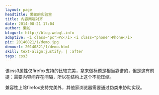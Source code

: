 ```yaml
---
layout: page
headtitle: 懒蛇的实验室
title: 内容两端对齐
date: 2014-08-21 17:04
author: 懒蛇
blogurl: http://blog.webql.info
adaptive: <i class="pc">Pc</i> <i class="phone">Phone</i>
pic: 20140821/1/demo.jpg
demourl: 20140821/1/demo.html
skill: text-align:justify; | :after
tags: css3
---
```



该css3属性仅firefox支持的比较完美，拿来做标题是相当靠谱的，但是这有前提：需要内容间存在间隔，所以在结构上这个不能压缩。

兼容性上除firefox支持完美外，其他家浏览器需要通过伪类来协助实现。